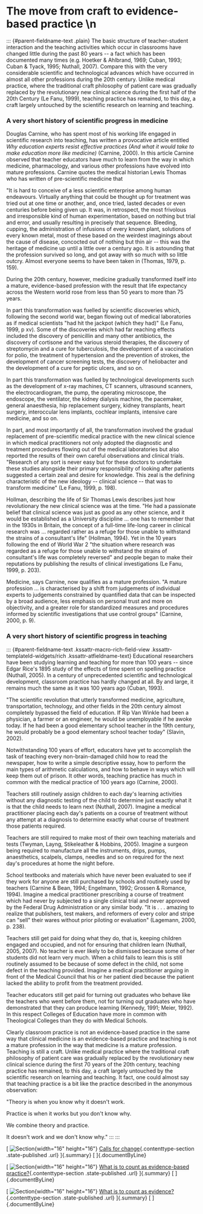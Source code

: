 # The move from craft to evidence-based practice \n

::: {#parent-fieldname-text .plain}
The basic structure of teacher-student interaction and the teaching
activities which occur in classrooms have changed little during the past
80 years -- a fact which has been documented many times (e.g. Hoetker &
Ahlbrand, 1969; Cuban, 1993; Cuban & Tyack, 1995; Nuthall, 2007).
Compare this with the very considerable scientific and technological
advances which have occurred in almost all other professions during the
20th century. Unlike medical practice, where the traditional craft
philosophy of patient care was gradually replaced by the revolutionary
new clinical science during the first half of the 20th Century (Le Fanu,
1999), teaching practice has remained, to this day, a craft largely
untouched by the scientific research on learning and teaching.

### **A very short history of scientific progress in medicine**

Douglas Carnine, who has spent most of his working life engaged in
scientific research into teaching, has written a provocative article
entitled *Why education experts resist effective practices (And what it
would take to make education more like medicine)* (Carnine, 2000). In
this article Carnine observed that teacher educators have much to learn
from the way in which medicine, pharmacology, and various other
professions have evolved into mature professions. Carnine quotes the
medical historian Lewis Thomas who has written of pre-scientific
medicine that

"It is hard to conceive of a less scientific enterprise among human
endeavours. Virtually anything that could be thought up for treatment
was tried out at one time or another, and, once tried, lasted decades or
even centuries before being given up. It was, in retrospect, the most
frivolous and irresponsible kind of human experimentation, based on
nothing but trial and error, and usually resulting in precisely that
sequence. Bleeding, cupping, the administration of infusions of every
known plant, solutions of every known metal, most of these based on the
weirdest imaginings about the cause of disease, concocted out of nothing
but thin air -- this was the heritage of medicine up until a little over
a century ago. It is astounding that the profession survived so long,
and got away with so much with so little outcry. Almost everyone seems
to have been taken in (Thomas, 1979, p. 159).

During the 20th century, however, medicine gradually transformed itself
into a mature, evidence-based profession with the result that life
expectancy across the Western world rose from less than 50 years to more
than 75 years.

In part this transformation was fuelled by scientific discoveries which,
following the second world war, began flowing out of medical
laboratories as if medical scientists "had hit the jackpot (which they
had)" (Le Fanu, 1999, p xv). Some of the discoveries which had far
reaching effects included the discovery of penicillin and many other
antibiotics, the discovery of cortisone and the various steroid
therapies, the discovery of streptomycin and a cure for tuberculosis,
the development of a vaccination for polio, the treatment of
hypertension and the prevention of strokes, the development of cancer
screening tests, the discovery of heliobacter and the development of a
cure for peptic ulcers, and so on.

In part this transformation was fuelled by technological developments
such as the development of x-ray machines, CT scanners, ultrasound
scanners, the electrocardiogram, the pump, the operating microscope, the
endoscope, the ventilator, the kidney dialysis machine, the pacemaker,
general anaesthesia, hip replacement surgery, kidney transplants, heart
surgery, interoccular lens implants, cochlear implants, intensive care
medicine, and so on.

In part, and most importantly of all, the transformation involved the
gradual replacement of pre-scientific medical practice with the new
clinical science in which medical practitioners not only adopted the
diagnostic and treatment procedures flowing out of the medical
laboratories but also reported the results of their own careful
observations and clinical trials. "Research of any sort is never easy
but for these doctors to undertake these studies alongside their primary
responsibility of looking after patients suggested a certain zeal and
desire for knowledge. This zeal is the defining characteristic of the
new ideology -- clinical science -- that was to transform medicine" (Le
Fanu, 1999, p. 198).

Hollman, describing the life of Sir Thomas Lewis describes just how
revolutionary the new clinical science was at the time. "He had a
passionate belief that clinical science was just as good as any other
science, and it would be established as a University discipline ... one
has to remember that in the 1930s in Britain, the concept of a full-time
life-long career in clinical research was ... regarded rather as a
refuge for those unable to withstand the strains of a consultant's life"
(Hollman, 1994). Yet in the 10 years following the end of World War 2
"the situation where research was regarded as a refuge for those unable
to withstand the strains of consultant's life was completely reversed"
and people began to make their reputations by publishing the results of
clinical investigations (Le Fanu, 1999, p. 203).

Medicine, says Carnine, now qualifies as a mature profession. "A mature
profession ... is characterised by a shift from judgements of individual
experts to judgements constrained by quantified data that can be
inspected by a broad audience, less emphasis on personal trust and more
on objectivity, and a greater role for standardized measures and
procedures informed by scientific investigations that use control
groups" (Carnine, 2000, p. 9).

### A very short history of scientific progress in teaching

::: {#parent-fieldname-text .kssattr-macro-rich-field-view .kssattr-templateId-widgets/rich .kssattr-atfieldname-text}
Educational researchers have been studying learning and teaching for
more than 100 years -- since Edgar Rice's 1895 study of the effects of
time spent on spelling practice (Nuthall, 2005). In a century of
unprecedented scientific and technological development, classroom
practice has hardly changed at all. By and large, it remains much the
same as it was 100 years ago (Cuban, 1993).

"The scientific revolution that utterly transformed medicine,
agriculture, transportation, technology, and other fields in the 20th
century almost completely bypassed the field of education. If Rip Van
Winkle had been a physician, a farmer or an engineer, he would be
unemployable if he awoke today. If he had been a good elementary school
teacher in the 19th century, he would probably be a good elementary
school teacher today" (Slavin, 2002).

Notwithstanding 100 years of effort, educators have yet to accomplish
the task of teaching every non-brain-damaged child how to read the
newspaper, how to write a simple descriptive essay, how to perform the
main types of arithmetic calculations, and how to behave in ways which
will keep them out of prison. It other words, teaching practice has much
in common with the medical practice of 100 years ago (Carnine, 2000).

Teachers still routinely assign children to each day\'s learning
activities without any diagnostic testing of the child to determine just
exactly what it is that the child needs to learn next (Nuthall, 2007).
Imagine a medical practitioner placing each day's patients on a course
of treatment without any attempt at a diagnosis to determine exactly
what course of treatment those patients required.

Teachers are still required to make most of their own teaching materials
and tests (Twyman, Layng, Stikeleather & Hobbins, 2005). Imagine a
surgeon being required to manufacture all the instruments, drips, pumps,
anaesthetics, scalpels, clamps, needles and so on required for the next
day's procedures at home the night before.

School textbooks and materials which have never been evaluated to see if
they work for anyone are still purchased by schools and routinely used
by teachers (Carnine & Bean, 1994; Engelmann, 1992; Grossen & Romance,
1994). Imagine a medical practitioner prescribing a course of treatment
which had never by subjected to a single clinical trial and never
approved by the Federal Drug Administration or any similar body. "It is
. . . amazing to realize that publishers, test makers, and reformers of
every color and stripe can "sell" their wares without prior piloting or
evaluation" (Lagemann, 2000, p. 238).

Teachers still get paid for doing what they do, that is, keeping
children engaged and occupied, and not for ensuring that children learn
(Nuthall, 2005, 2007). No teacher is ever likely to be dismissed because
some of her students did not learn very much. When a child fails to
learn this is still routinely assumed to be because of some defect in
the child, not some defect in the teaching provided. Imagine a medical
practitioner arguing in front of the Medical Council that his or her
patient died because the patient lacked the ability to profit from the
treatment provided.

Teacher educators still get paid for turning out graduates who behave
like the teachers who went before them, not for turning out graduates
who have demonstrated that they can produce learning (Kennedy, 1991;
Meier, 1992). In this respect Colleges of Education have more in common
with Theological Colleges than they do with Medical Schools.

Clearly classroom practice is not an evidence-based practice in the same
way that clinical medicine is an evidence-based practice and teaching is
not a mature profession in the way that medicine is a mature profession.
Teaching is still a craft. Unlike medical practice where the traditional
craft philosophy of patient care was gradually replaced by the
revolutionary new clinical science during the first 70 years of the 20th
century, teaching practice has remained, to this day, a craft largely
untouched by the scientific research on learning and teaching. It fact,
one could almost say that teaching practice is a bit like the practice
described in the anonymous observation:

\"Theory is when you know why it doesn\'t work.

Practice is when it works but you don\'t know why.

We combine theory and practice.

It doesn\'t work and we don\'t know why.\"
:::
:::

[ ![Section](../../../++resource++section_icon.gif){width="16"
height="16"} [Calls for change](Callsforchange){.contenttype-section
.state-published .url} ]{.summary} [ ]{.documentByLine}

[ ![Section](../../../++resource++section_icon.gif){width="16"
height="16"} [What is to count as evidence-based
practice?](Whatistocountasevidence-basedpractice){.contenttype-section
.state-published .url} ]{.summary} [ ]{.documentByLine}

[ ![Section](../../../++resource++section_icon.gif){width="16"
height="16"} [What is to count as
evidence?](Whatistocountasevidence){.contenttype-section
.state-published .url} ]{.summary} [ ]{.documentByLine}
